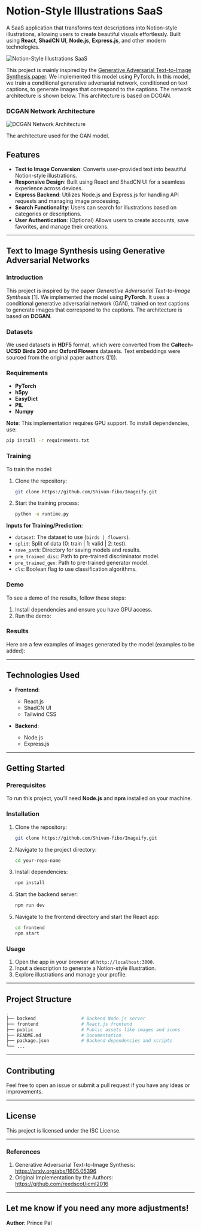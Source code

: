 
# Notion-Style Illustrations SaaS

A SaaS application that transforms text descriptions into Notion-style illustrations, allowing users to create beautiful visuals effortlessly. Built using **React**, **ShadCN UI**, **Node.js**, **Express.js**, and other modern technologies.

![Notion-Style Illustrations SaaS](https://github.com/user-attachments/assets/826e09bf-315c-4487-89cb-7039d3e18dbb)

This project is mainly inspired by the [Generative Adversarial Text-to-Image Synthesis paper](<https://arxiv.org/abs/1605.05396>). We implemented this model using PyTorch. In this model, we train a conditional generative adversarial network, conditioned on text captions, to generate images that correspond to the captions. The network architecture is shown below. This architecture is based on DCGAN.

### DCGAN Network Architecture

![DCGAN Network Architecture](https://github.com/Rakshith-Manandi/text-to-image-using-GAN/blob/master/images/dcgan_network.png)

The architecture used for the GAN model.



## Features

- **Text to Image Conversion**: Converts user-provided text into beautiful Notion-style illustrations.
- **Responsive Design**: Built using React and ShadCN UI for a seamless experience across devices.
- **Express Backend**: Utilizes Node.js and Express.js for handling API requests and managing image processing.
- **Search Functionality**: Users can search for illustrations based on categories or descriptions.
- **User Authentication**: (Optional) Allows users to create accounts, save favorites, and manage their creations.

---

## **Text to Image Synthesis using Generative Adversarial Networks**

### Introduction

This project is inspired by the paper *Generative Adversarial Text-to-Image Synthesis* [1]. We implemented the model using **PyTorch**. It uses a conditional generative adversarial network (GAN), trained on text captions to generate images that correspond to the captions. The architecture is based on **DCGAN**.

### Datasets

We used datasets in **HDF5** format, which were converted from the **Caltech-UCSD Birds 200** and **Oxford Flowers** datasets. Text embeddings were sourced from the original paper authors ([1]).

### Requirements

- **PyTorch**
- **h5py**
- **EasyDict**
- **PIL**
- **Numpy**

**Note**: This implementation requires GPU support. To install dependencies, use:

```bash
pip install -r requirements.txt
```

### Training

To train the model:

1. Clone the repository:
   ```bash
   git clone https://github.com/Shivam-fibo/Imageify.git
   ```
 
2. Start the training process:
   ```bash
   python -u runtime.py
   ```

**Inputs for Training/Prediction**:
- `dataset`: The dataset to use (`birds | flowers`).
- `split`: Split of data (0: train | 1: valid | 2: test).
- `save_path`: Directory for saving models and results.
- `pre_trained_disc`: Path to pre-trained discriminator model.
- `pre_trained_gen`: Path to pre-trained generator model.
- `cls`: Boolean flag to use classification algorithms.

### Demo

To see a demo of the results, follow these steps:

1. Install dependencies and ensure you have GPU access.
2. Run the demo:


### Results

Here are a few examples of images generated by the model (examples to be added):

---

## Technologies Used

- **Frontend**: 
  - React.js 
  - ShadCN UI
  - Tailwind CSS

- **Backend**:
  - Node.js
  - Express.js

---

## Getting Started

### Prerequisites

To run this project, you’ll need **Node.js** and **npm** installed on your machine.

### Installation

1. Clone the repository:
   ```bash
   git clone https://github.com/Shivam-fibo/Imageify.git
   ```
2. Navigate to the project directory:
   ```bash
   cd your-repo-name
   ```
3. Install dependencies:
   ```bash
   npm install
   ```
4. Start the backend server:
   ```bash
   npm run dev
   ```
5. Navigate to the frontend directory and start the React app:
   ```bash
   cd frontend
   npm start
   ```

### Usage

1. Open the app in your browser at `http://localhost:3000`.
2. Input a description to generate a Notion-style illustration.
3. Explore illustrations and manage your profile.

---

## Project Structure

```bash
.
├── backend                 # Backend Node.js server
├── frontend                # React.js frontend
├── public                  # Public assets like images and icons
├── README.md               # Documentation
├── package.json            # Backend dependencies and scripts
└── ...
```

---

## Contributing

Feel free to open an issue or submit a pull request if you have any ideas or improvements.

---

## License

This project is licensed under the ISC License.

---

### References

1. Generative Adversarial Text-to-Image Synthesis: https://arxiv.org/abs/1605.05396
2. Original Implementation by the Authors: https://github.com/reedscot/icml2016

---

Let me know if you need any more adjustments!
---
**Author**: Prince Pal
